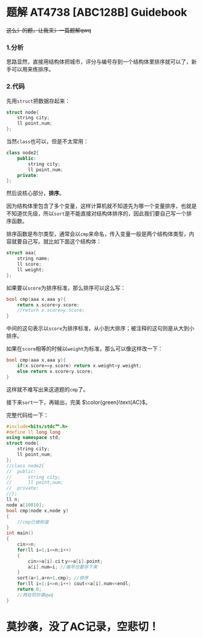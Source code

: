 # 题解 AT4738 [ABC128B] Guidebook
~~这么氵的题，让我来氵一篇题解qwq~~
### 1.分析
思路显然，直接用结构体把城市，评分与编号存到一个结构体里排序就可以了，新手可以用来练排序。
### 2.代码
先用`struct`把数据存起来：
```cpp
struct node{
	string city;
	ll point,num;
};
```
当然`class`也可以，但是不太常用：
```cpp
class node2{
	public:
		string city;
		ll point,num;
	private:
};
```
然后说核心部分，**排序**。

因为结构体里包含了多个变量，这样计算机就不知道先为哪一个变量排序，也就是不知道优先级，所以`sort`是不能直接对结构体排序的，因此我们要自己写一个排序函数。

排序函数是布尔类型，通常会以`cmp`来命名，传入变量一般是两个结构体类型，内容就要自己写。就比如下面这个结构体：
```cpp
struct aaa{
	string name;
	ll score;
	ll weight;
};
```
如果要以`score`为排序标准，那么排序可以这么写：
```cpp
bool cmp(aaa x,aaa y){
	return x.score<y.score;
	//return x.score>y.score;
}
```
中间的这句表示以`score`为排序标准，从小到大排序；被注释的这句则是从大到小排序。

如果在`score`相等的时候以`weight`为标准，那么可以像这样改一下：
```cpp
bool cmp(aaa x,aaa y){
	if(x.score==y.score) return x.weight<y.weight;
	else return x.score<y.score; 
}
```
这样就不难写出来这道题的`cmp`了。

接下来`sort`一下，再输出，完美 $\color{green}\text{AC}$。

完整代码给一下：
```cpp
#include<bits/stdc艹.h>
#define ll long long
using namespace std;
struct node{
	string city;
	ll point,num;
};
//class node2{
//	public:
//		string city;
//		ll point,num;
//	private:
//};
ll n;
node a[10010];
bool cmp(node x,node y)
{
	//cmp已被和谐
}
int main()
{
	cin>>n;
	for(ll i=1;i<=n;i++)
	{
		cin>>a[i].ciｔy>>a[i].point;
		a[i].num=i; //编号也要存下来
	}
	sort(a+1,a+n+1,cmp); //排序
	for(ll i=1;i<=n;i++) cout<<a[i].num<<endl;
	return 0;
	//两处防抄袭qwq
}
```
# 莫抄袭，没了AC记录，空悲切！

